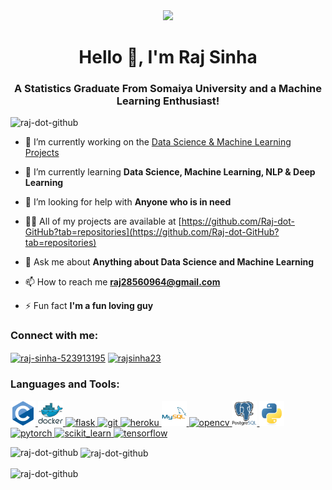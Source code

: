 <div id="header" align="center">
  <img src="https://media.giphy.com/media/jdPMeyv9rn0hZHh8n9/giphy.gif" width="150"/>
</div>

<h1 align="center">Hello 👋, I'm Raj Sinha</h1>
<h3 align="center">A Statistics Graduate From Somaiya University and a Machine Learning Enthusiast!</h3>

<p align="left"> <img src="https://komarev.com/ghpvc/?username=raj-dot-github&label=Profile%20views&color=0e75b6&style=flat" alt="raj-dot-github" /> </p>

- 🔭 I’m currently working on the [Data Science & Machine Learning Projects](https://github.com/Raj-dot-GitHub/Data-Science-Machine-Learning-Projects)

- 🌱 I’m currently learning **Data Science, Machine Learning, NLP & Deep Learning**

- 🤝 I’m looking for help with **Anyone who is in need**

- 👨‍💻 All of my projects are available at [https://github.com/Raj-dot-GitHub?tab=repositories](https://github.com/Raj-dot-GitHub?tab=repositories)

- 💬 Ask me about **Anything about Data Science and Machine Learning**

- 📫 How to reach me **raj28560964@gmail.com**

- ⚡ Fun fact **I'm a fun loving guy**

<h3 align="left">Connect with me:</h3>
<p align="left">
<a href="https://linkedin.com/in/raj-sinha-523913195" target="blank"><img align="center" src="https://raw.githubusercontent.com/rahuldkjain/github-profile-readme-generator/master/src/images/icons/Social/linked-in-alt.svg" alt="raj-sinha-523913195" height="30" width="40" /></a>
<a href="https://kaggle.com/rajsinha23" target="blank"><img align="center" src="https://raw.githubusercontent.com/rahuldkjain/github-profile-readme-generator/master/src/images/icons/Social/kaggle.svg" alt="rajsinha23" height="30" width="40" /></a>
</p>

<h3 align="left">Languages and Tools:</h3>
<p align="left"> <a href="https://www.cprogramming.com/" target="_blank"> <img src="https://raw.githubusercontent.com/devicons/devicon/master/icons/c/c-original.svg" alt="c" width="40" height="40"/> </a> <a href="https://www.docker.com/" target="_blank"> <img src="https://raw.githubusercontent.com/devicons/devicon/master/icons/docker/docker-original-wordmark.svg" alt="docker" width="40" height="40"/> </a> <a href="https://flask.palletsprojects.com/" target="_blank"> <img src="https://www.vectorlogo.zone/logos/pocoo_flask/pocoo_flask-icon.svg" alt="flask" width="40" height="40"/> </a> <a href="https://git-scm.com/" target="_blank"> <img src="https://www.vectorlogo.zone/logos/git-scm/git-scm-icon.svg" alt="git" width="40" height="40"/> </a> <a href="https://heroku.com" target="_blank"> <img src="https://www.vectorlogo.zone/logos/heroku/heroku-icon.svg" alt="heroku" width="40" height="40"/> </a> <a href="https://www.mysql.com/" target="_blank"> <img src="https://raw.githubusercontent.com/devicons/devicon/master/icons/mysql/mysql-original-wordmark.svg" alt="mysql" width="40" height="40"/> </a> <a href="https://opencv.org/" target="_blank"> <img src="https://www.vectorlogo.zone/logos/opencv/opencv-icon.svg" alt="opencv" width="40" height="40"/> </a> <a href="https://www.postgresql.org" target="_blank"> <img src="https://raw.githubusercontent.com/devicons/devicon/master/icons/postgresql/postgresql-original-wordmark.svg" alt="postgresql" width="40" height="40"/> </a> <a href="https://www.python.org" target="_blank"> <img src="https://raw.githubusercontent.com/devicons/devicon/master/icons/python/python-original.svg" alt="python" width="40" height="40"/> </a> <a href="https://pytorch.org/" target="_blank"> <img src="https://www.vectorlogo.zone/logos/pytorch/pytorch-icon.svg" alt="pytorch" width="40" height="40"/> </a> <a href="https://scikit-learn.org/" target="_blank"> <img src="https://upload.wikimedia.org/wikipedia/commons/0/05/Scikit_learn_logo_small.svg" alt="scikit_learn" width="40" height="40"/> </a> <a href="https://www.tensorflow.org" target="_blank"> <img src="https://www.vectorlogo.zone/logos/tensorflow/tensorflow-icon.svg" alt="tensorflow" width="40" height="40"/> </a> </p>

<p><img align="left" src="https://github-readme-stats.vercel.app/api/top-langs?username=raj-dot-github&show_icons=true&locale=en&layout=compact" alt="raj-dot-github" /></p>

<p>&nbsp;<img align="center" src="https://github-readme-stats.vercel.app/api?username=raj-dot-github&show_icons=true&locale=en" alt="raj-dot-github" /></p>

<p><img align="center" src="https://github-readme-streak-stats.herokuapp.com/?user=raj-dot-github&" alt="raj-dot-github" /></p>
